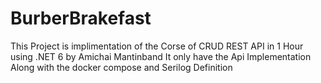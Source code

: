 # BurberBrakefast

This Project is implimentation of the Corse of CRUD REST API in 1 Hour using .NET 6 by Amichai Mantinband
It only have the Api Implementation Along with the docker compose and Serilog Definition
